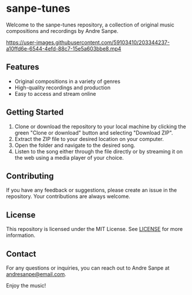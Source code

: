 
# sanpe-tunes
Welcome to the sanpe-tunes repository, a collection of original music compositions and recordings by Andre Sanpe.

https://user-images.githubusercontent.com/59103410/203344237-a10ffd6e-6544-4efd-88c7-15e5a603bbe8.mp4

## Features
- Original compositions in a variety of genres
- High-quality recordings and production
- Easy to access and stream online


## Getting Started
1. Clone or download the repository to your local machine by clicking the green "Clone or download" button and selecting "Download ZIP".
2. Extract the ZIP file to your desired location on your computer.
3. Open the folder and navigate to the desired song.
4. Listen to the song either through the file directly or by streaming it on the web using a media player of your choice.


## Contributing
If you have any feedback or suggestions, please create an issue in the repository. Your contributions are always welcome.

## License
This repository is licensed under the MIT License. See [LICENSE](LICENSE) for more information.

## Contact
For any questions or inquiries, you can reach out to Andre Sanpe at andresanpe@email.com.

Enjoy the music!
